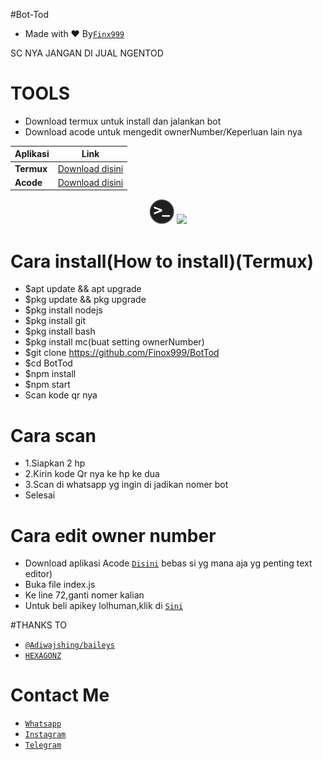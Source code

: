 #Bot-Tod 
* Made with ♥️ By[`Finx999`](github.com/Finox999)

SC NYA JANGAN DI JUAL NGENTOD

# TOOLS
* Download termux untuk install dan jalankan bot
* Download acode untuk mengedit ownerNumber/Keperluan lain nya

| Aplikasi | Link |
|--------|--------|
| **Termux** | [Download disini](https://play.google.com/store/apps/details?id=com.termux) |
| **Acode** | [Download disini](https://play.google.com/store/apps/details?id=com.foxdebug.acodefree) |
<p align="center">
  <div align="center">
 <code><img height="40" src="https://raw.githubusercontent.com/github/explore/80688e429a7d4ef2fca1e82350fe8e3517d3494d/topics/terminal/terminal.png"></code>
 <code><img height="40" src="https://user-images.githubusercontent.com/72728486/108440991-c9196180-7286-11eb-910e-d95691565ec8.png"></code>

  </div>
  </p>


# Cara install(How to install)(Termux)
* $apt update && apt upgrade
* $pkg update && pkg upgrade
* $pkg install nodejs
* $pkg install git
* $pkg install bash
* $pkg install mc(buat setting ownerNumber)
* $git clone https://github.com/Finox999/BotTod
* $cd  BotTod
* $npm install
* $npm start
* Scan kode qr nya

# Cara scan
* 1.Siapkan 2 hp
* 2.Kirin kode Qr nya ke hp ke dua
* 3.Scan di whatsapp yg ingin di jadikan nomer bot
* Selesai

# Cara edit owner number
* Download aplikasi Acode [`Disini`](https://play.google.com/store/apps/details?id=com.foxdebug.acodefree) bebas si yg mana aja yg penting text editor)
* Buka file index.js
* Ke line 72,ganti nomer kalian
* Untuk beli apikey lolhuman,klik di [`Sini`](https://api.lolhuman.xyz)

#THANKS TO

 * [`@Adiwajshing/baileys`](https://github.com/Adiwajshing/baileys)
 * [`HEXAGONZ`](https://github.com/Hexagonz)

# Contact Me
* [`Whatsapp`](https://wa.me/+6288210864298)
* [`Instagram`](https://instagram.com/finoooooo_)
* [`Telegram`](https://t.me/Jeruklokal92)

